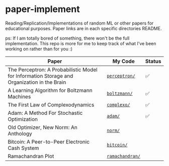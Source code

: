 # paper-implement

Reading/Replication/Implementations of random ML or other papers for educational purposes. Paper links are in each specific directories README.

ps: If I am totally bored of something, there won't be the full implementation. This repo is more for me to keep track of what I've been working on rather than for you :)

| Paper                                                                                       | My Code                            | Status |
| ------------------------------------------------------------------------------------------- | ---------------------------------- | ------ |
| The Perceptron: A Probabilistic Model for Information Storage and Organization in the Brain | [`perceptron/`](./perceptron/)     | ✅     |
| A Learning Algorithm for Boltzmann Machines                                                 | [`boltzmann/`](./boltzmann/)       | ✅     |
| The First Law of Complexodynamics                                                           | [`complexo/`](./complexo/)         | ✅     |
| Adam: A Method For Stochastic Optimization                                                  | [`adam/`](./adam/)                 | ✅     |
| Old Optimizer, New Norm: An Anthology                                                       | [`norm/`](./norm/)                 |        |
| Bitcoin: A Peer-to-Peer Electronic Cash System                                              | [`bitcoin/`](./bitcoin/)           |        |
| Ramachandran Plot                                                                           | [`ramachandran/`](./ramachandran/) |        |
